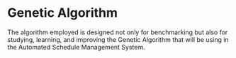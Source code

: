 # Genetic Algorithm
The algorithm employed is designed not only for benchmarking but also for studying, learning, and improving the Genetic Algorithm that will be using in the Automated Schedule Management System.
